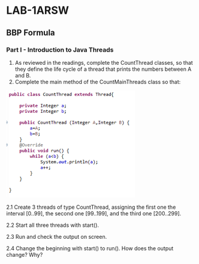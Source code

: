 # LAB-1ARSW

## BBP Formula
### Part I - Introduction to Java Threads
1. As reviewed in the readings, complete the CountThread classes, so that they define the life cycle of a thread that prints the numbers between A and B. 
2. Complete the main method of the CountMainThreads class so that: 

![](BBP_FORMULA/PARALLELISM-JAVA_THREADS_MAVEN-INTRODUCTION_BBP_FORMULA/img/Capture1.PNG)

2.1 Create 3 threads of type CountThread, assigning the first one the interval [0..99], the second one [99..199], and the third one [200..299]. 

2.2 Start all three threads with start(). 

2.3 Run and check the output on screen.

2.4 Change the beginning with start() to run(). How does the output change? Why?
